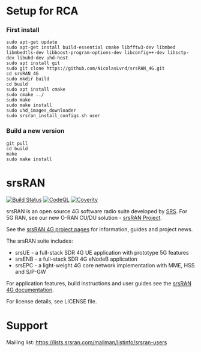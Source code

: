 Setup for RCA
======
### First install
```
sudo apt-get update
sudo apt-get install build-essential cmake libfftw3-dev libmbed libmbedtls-dev libboost-program-options-dev libconfig++-dev libsctp-dev libuhd-dev uhd-host
sudo apt install git
sudo git clone https://github.com/NicolasLvrd/srsRAN_4G.git
cd srsRAN_4G
sudo mkdir build
cd build
sudo apt install cmake
sudo cmake ../
sudo make
sudo make install
sudo uhd_images_downloader
sudo srsran_install_configs.sh user
```

### Build a new version
```
git pull
cd build
make
sudo make install
```

srsRAN
======

[![Build Status](https://github.com/srsran/srsRAN_4G/actions/workflows/ccpp.yml/badge.svg?branch=master)](https://github.com/srsran/srsRAN_4G/actions/workflows/ccpp.yml)
[![CodeQL](https://github.com/srsran/srsRAN_4G/actions/workflows/codeql.yml/badge.svg?branch=master)](https://github.com/srsran/srsRAN_4G/actions/workflows/codeql.yml)
[![Coverity](https://scan.coverity.com/projects/28268/badge.svg)](https://scan.coverity.com/projects/srsran_4g_agpl)

srsRAN is an open source 4G software radio suite developed by [SRS](http://www.srs.io). For 5G RAN, see our new O-RAN CU/DU solution - [srsRAN Project](https://www.github.com/srsran/srsran_project).

See the [srsRAN 4G project pages](https://www.srsran.com) for information, guides and project news.

The srsRAN suite includes:
  * srsUE - a full-stack SDR 4G UE application with prototype 5G features
  * srsENB - a full-stack SDR 4G eNodeB application
  * srsEPC - a light-weight 4G core network implementation with MME, HSS and S/P-GW

For application features, build instructions and user guides see the [srsRAN 4G documentation](https://docs.srsran.com/projects/4g/).

For license details, see LICENSE file.

Support
=======

Mailing list: https://lists.srsran.com/mailman/listinfo/srsran-users

